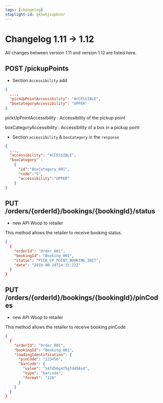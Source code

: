 ```yaml
---
tags: [changelog]
stoplight-id: qk5whjvupbnnr
---
```


# Changelog 1.11 -> 1.12

All changes between version 1.11 and version 1.12 are listed here.

## POST /pickupPoints 

- Section `Accessibility` add 

<!--
type: tab
title: 1.12.0
-->

```json
{
  ...,
  "pickUpPointAccessibility": "ACCESSIBLE",
  "boxCategoryAccessibility": "UPPER"
}
```

<!-- type: tab-end -->

pickUpPointAccessibility : Accessibility of the pickup point

boxCategoryAccessibility : Accessibility of a box in a pickup point

- Section `accessibility` & `boxCategory` in the `response` 

<!--
type: tab
title: 1.12.0
-->

```json
{
  ...,
  "accessibility": "ACCESSIBLE",
  "boxCategory" :
    {
      "id":"BoxCategory_001",
      "code":"S",
      "accessibility":"UPPER"
    }
}
```

<!-- type: tab-end -->


## PUT /orders/{orderId}/bookings/{bookingId}/status
- new API Woop to retailer

This method allows the retailer to receive booking status.

<!--
type: tab
title: 1.12.0
-->

```json
{
  {
    "orderId": "Order_001",
    "bookingId": "Booking_001",
    "status": "PICK_UP_POINT_BOOKING_INIT",
    "date": "2019-08-24T14:15:22Z"
  }
}
```
<!-- type: tab-end -->



## PUT /orders/{orderId}/bookings/{bookingId}/pinCodes
- new API Woop to retailer

This method allows the retailer to receive booking pinCode

<!--
type: tab
title: 1.12.0
-->

```json
{
  {
    "orderId": "Order_001",
    "bookingId": "Booking_001",
    "loadingIdentification": {
      "pinCode": "123456",
      "barCode": {
        "value": "54fd56g4f5gfd456sd",
        "type": "barcode",
        "format": "128"
      }
    }
  }
}
```
<!-- type: tab-end -->
